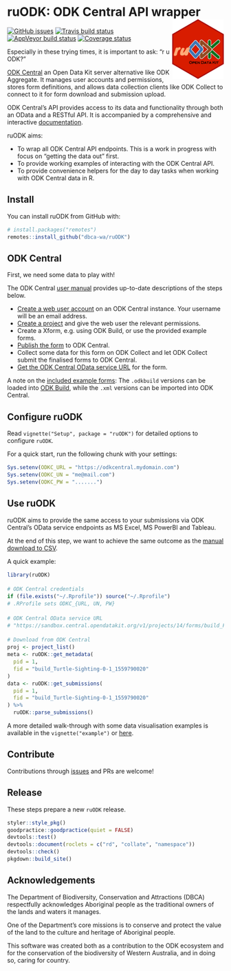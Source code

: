 
<!-- README.md is generated from README.Rmd. Please edit that file -->

# ruODK: ODK Central API wrapper <img src="man/figures/ruODK.png" align="right" alt="Are you ODK?" width="120" />

<!-- badges: start -->

[![GitHub
issues](https://img.shields.io/github/issues/dbca-wa/ruodk.svg?style=popout)](https://github.com/dbca-wa/ruODK/issues)
[![Travis build
status](https://travis-ci.org/dbca-wa/ruODK.svg?branch=master)](https://travis-ci.org/dbca-wa/ruODK)
[![AppVeyor build
status](https://ci.appveyor.com/api/projects/status/github/dbca-wa/ruODK?branch=master&svg=true)](https://ci.appveyor.com/project/dbca-wa/ruODK)
[![Coverage
status](https://codecov.io/gh/dbca-wa/ruODK/branch/master/graph/badge.svg)](https://codecov.io/github/dbca-wa/ruODK?branch=master)
<!-- badges: end -->

Especially in these trying times, it is important to ask: “r u ODK?”

[ODK Central](https://docs.opendatakit.org/central-intro/) an Open Data
Kit server alternative like ODK Aggregate. It manages user accounts and
permissions, stores form definitions, and allows data collection clients
like ODK Collect to connect to it for form download and submission
upload.

ODK Central’s API provides access to its data and functionality through
both an OData and a RESTful API. It is accompanied by a comprehensive
and interactive
[documentation](https://odkcentral.docs.apiary.io/#reference/odata-endpoints).

ruODK aims:

  - To wrap all ODK Central API endpoints. This is a work in progress
    with focus on “getting the data out” first.
  - To provide working examples of interacting with the ODK Central API.
  - To provide convenience helpers for the day to day tasks when working
    with ODK Central data in R.

## Install

You can install ruODK from GitHub with:

``` r
# install.packages("remotes")
remotes::install_github("dbca-wa/ruODK")
```

## ODK Central

First, we need some data to play with\!

The ODK Central [user
manual](https://docs.opendatakit.org/central-using/) provides up-to-date
descriptions of the steps below.

  - [Create a web user
    account](https://docs.opendatakit.org/central-users/#creating-a-web-user)
    on an ODK Central instance. Your username will be an email address.
  - [Create a project](https://docs.opendatakit.org/central-projects/)
    and give the web user the relevant permissions.
  - Create a Xform, e.g. using ODK Build, or use the provided example
    forms.
  - [Publish the form](https://docs.opendatakit.org/central-forms/) to
    ODK Central.
  - Collect some data for this form on ODK Collect and let ODK Collect
    submit the finalised forms to ODK Central.
  - [Get the ODK Central OData service
    URL](https://docs.opendatakit.org/central-submissions/#connecting-to-submission-data-over-odata)
    for the form.

A note on the [included example
forms](https://github.com/dbca-wa/ruODK/tree/master/inst/extdata): The
`.odkbuild` versions can be loaded into [ODK
Build](https://build.opendatakit.org/), while the `.xml` versions can be
imported into ODK Central.

## Configure ruODK

Read `vignette("Setup", package = "ruODK")` for detailed options to
configure `ruODK`.

For a quick start, run the following chunk with your settings:

``` r
Sys.setenv(ODKC_URL = "https://odkcentral.mydomain.com")
Sys.setenv(ODKC_UN = "me@mail.com")
Sys.setenv(ODKC_PW = ".......")
```

## Use ruODK

ruODK aims to provide the same access to your submissions via ODK
Central’s OData service endpoints as MS Excel, MS PowerBI and Tableau.

At the end of this step, we want to achieve the same outcome as the
[manual download to
CSV](https://docs.opendatakit.org/central-submissions/#downloading-submissions-as-csvs).

A quick example:

``` r
library(ruODK)

# ODK Central credentials
if (file.exists("~/.Rprofile")) source("~/.Rprofile")
# .RProfile sets ODKC_{URL, UN, PW}

# ODK Central OData service URL
# "https://sandbox.central.opendatakit.org/v1/projects/14/forms/build_Flora-Quadrat-0-2_1558575936.svc"

# Download from ODK Central
proj <- project_list()
meta <- ruODK::get_metadata(
  pid = 1,
  fid = "build_Turtle-Sighting-0-1_1559790020"
)
data <- ruODK::get_submissions(
  pid = 1,
  fid = "build_Turtle-Sighting-0-1_1559790020"
) %>%
  ruODK::parse_submissions()
```

A more detailed walk-through with some data visualisation examples is
available in the `vignette("example")` or
[here](https://dbca-wa.github.io/ruODK/articles/example.html).

## Contribute

Contributions through [issues](https://github.com/dbca-wa/ruODK/issues)
and PRs are welcome\!

## Release

These steps prepare a new `ruODK` release.

``` r
styler::style_pkg()
goodpractice::goodpractice(quiet = FALSE)
devtools::test()
devtools::document(roclets = c("rd", "collate", "namespace"))
devtools::check()
pkgdown::build_site()
```

## Acknowledgements

The Department of Biodiversity, Conservation and Attractions (DBCA)
respectfully acknowledges Aboriginal people as the traditional owners of
the lands and waters it manages.

One of the Department’s core missions is to conserve and protect the
value of the land to the culture and heritage of Aboriginal people.

This software was created both as a contribution to the ODK ecosystem
and for the conservation of the biodiversity of Western Australia, and
in doing so, caring for country.
